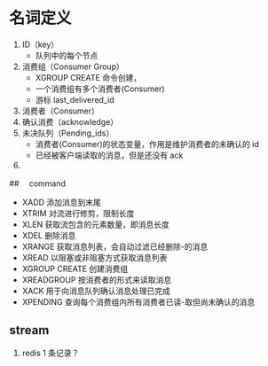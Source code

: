 # 名词定义

1. ID（key）
   - 队列中的每个节点
2. 消费组（Consumer Group）
   - XGROUP CREATE 命令创建，
   - 一个消费组有多个消费者(Consumer)
   - 游标 last_delivered_id
3. 消费者（Consumer）
4. 确认消费（acknowledge）
5. 未决队列（Pending_ids）
   - 消费者(Consumer)的状态变量，作用是维护消费者的未确认的 id
   - 已经被客户端读取的消息，但是还没有 ack
6.

##　 command

- XADD 添加消息到末尾
- XTRIM 对流进行修剪，限制长度
- XLEN 获取流包含的元素数量，即消息长度
- XDEL 删除消息
- XRANGE 获取消息列表，会自动过滤已经删除-的消息
- XREAD 以阻塞或非阻塞方式获取消息列表
- XGROUP CREATE 创建消费组
- XREADGROUP 按消费者的形式来读取消息
- XACK 用于向消息队列确认消息处理已完成
- XPENDING 查询每个消费组内所有消费者已读-取但尚未确认的消息

## stream

1. redis 1 条记录？
